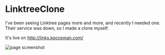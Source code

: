 # LinktreeClone

I've been seeing Linktree pages more and more, and recently I needed one. Their service was down, so I made a clone myself. 

It's live on http://links.kocosman.com/

![page screenshot](https://media-exp1.licdn.com/dms/image/C5622AQGk4KDm6k377w/feedshare-shrink_800/0/1620241586749?e=1623283200&v=beta&t=zkd2gfVmeQU2uDutEx9ThRsnZgeW_eOSuTzerlWEkR4)
